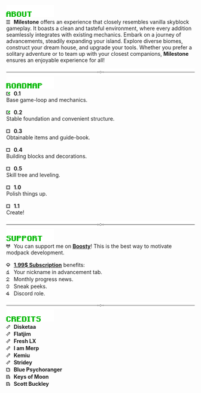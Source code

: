 ![](https://github.com/Disketaa/Workspace/blob/main/Milestone/assets/title_about.png?raw=true)\
![](https://github.com/Disketaa/Workspace/blob/main/Milestone/assets/icon_list.png?raw=true)
**Milestone** offers an experience that closely resembles vanilla skyblock gameplay. It boasts a clean and tasteful environment, where every addition seamlessly integrates with existing mechanics. Embark on a journey of advancements, steadily expanding your island. Explore diverse biomes, construct your dream house, and upgrade your tools. Whether you prefer a solitary adventure or to team up with your closest companions, **Milestone** ensures an enjoyable experience for all!

![](https://github.com/Disketaa/Workspace/blob/main/Milestone/assets/separator.png?raw=true)\
![](https://github.com/Disketaa/Workspace/blob/main/Milestone/assets/title_roadmap.png?raw=true)\
![](https://github.com/Disketaa/Workspace/blob/main/Milestone/assets/icon_checkbox_filled.png?raw=true)
**0.1**\
Base game-loop and mechanics.

![](https://github.com/Disketaa/Workspace/blob/main/Milestone/assets/icon_checkbox_filled.png?raw=true)
**0.2**\
Stable foundation and convenient structure.

![](https://github.com/Disketaa/Workspace/blob/main/Milestone/assets/icon_checkbox.png?raw=true)
**0.3**\
Obtainable items and guide-book.

![](https://github.com/Disketaa/Workspace/blob/main/Milestone/assets/icon_checkbox.png?raw=true)
**0.4**\
Building blocks and decorations.

![](https://github.com/Disketaa/Workspace/blob/main/Milestone/assets/icon_checkbox.png?raw=true)
**0.5**\
Skill tree and leveling.

![](https://github.com/Disketaa/Workspace/blob/main/Milestone/assets/icon_checkbox.png?raw=true)
**1.0**\
Polish things up.

![](https://github.com/Disketaa/Workspace/blob/main/Milestone/assets/icon_checkbox.png?raw=true)
**1.1**\
Create!

![](https://github.com/Disketaa/Workspace/blob/main/Milestone/assets/separator.png?raw=true)\
![](https://github.com/Disketaa/Workspace/blob/main/Milestone/assets/title_support.png?raw=true)\
![](https://github.com/Disketaa/Workspace/blob/main/Milestone/assets/icon_heart.png?raw=true)
You can support me on [**Boosty**](https://boosty.to/disketaa/)! This is the best way to motivate modpack development.

![](https://github.com/Disketaa/Workspace/blob/main/Milestone/assets/icon_diamond.png?raw=true)
[**1.99$ Subscription**](https://boosty.to/disketaa/purchase/705554?ssource=DIRECT&share=subscription_link) benefits:\
![](https://github.com/Disketaa/Workspace/blob/main/Milestone/assets/icon_number_1.png?raw=true)
Your nickname in advancement tab.\
![](https://github.com/Disketaa/Workspace/blob/main/Milestone/assets/icon_number_2.png?raw=true)
Monthly progress news.\
![](https://github.com/Disketaa/Workspace/blob/main/Milestone/assets/icon_number_3.png?raw=true)
Sneak peeks.\
![](https://github.com/Disketaa/Workspace/blob/main/Milestone/assets/icon_number_4.png?raw=true)
Discord role.

![](https://github.com/Disketaa/Workspace/blob/main/Milestone/assets/separator.png?raw=true)\
![](https://github.com/Disketaa/Workspace/blob/main/Milestone/assets/title_credits.png?raw=true)\
![](https://github.com/Disketaa/Workspace/blob/main/Milestone/assets/icon_pencil.png?raw=true)
**Disketaa**\
![](https://github.com/Disketaa/Workspace/blob/main/Milestone/assets/icon_pencil.png?raw=true)
**Flatjim**\
![](https://github.com/Disketaa/Workspace/blob/main/Milestone/assets/icon_pencil.png?raw=true)
**Fresh LX**\
![](https://github.com/Disketaa/Workspace/blob/main/Milestone/assets/icon_pencil.png?raw=true)
**I am Merp**\
![](https://github.com/Disketaa/Workspace/blob/main/Milestone/assets/icon_pencil.png?raw=true)
**Kemiu**\
![](https://github.com/Disketaa/Workspace/blob/main/Milestone/assets/icon_pencil.png?raw=true)
**Stridey**\
![](https://github.com/Disketaa/Workspace/blob/main/Milestone/assets/icon_file.png?raw=true)
**Blue Psychoranger**\
![](https://github.com/Disketaa/Workspace/blob/main/Milestone/assets/icon_note.png?raw=true)
**Keys of Moon**\
![](https://github.com/Disketaa/Workspace/blob/main/Milestone/assets/icon_note.png?raw=true)
**Scott Buckley**
